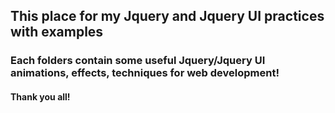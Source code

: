 ## This place for my Jquery and Jquery UI practices with examples

### Each folders contain some useful Jquery/Jquery UI animations, effects, techniques for web development! 

#### Thank you all!
